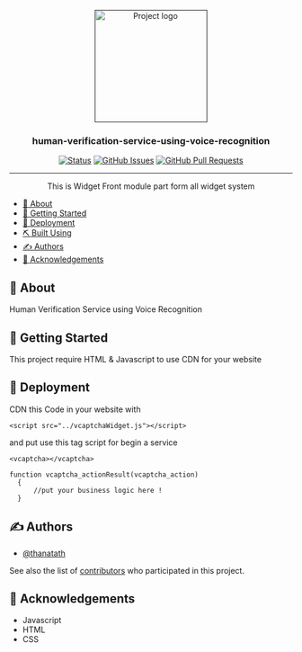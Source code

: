 <p align="center">
  <a href="" rel="noopener">
 <img width=200px height=200px src="https://avatars.githubusercontent.com/u/89780796?s=400&u=b179f6040d24c70e5e15560c17dd22c3ace8d688&v=4" alt="Project logo"></a>
</p>

<h3 align="center">human-verification-service-using-voice-recognition</h3>

<div align="center">

[![Status](https://img.shields.io/badge/status-active-success.svg)]()
[![GitHub Issues](https://img.shields.io/github/issues/V-CAPTCHA/widget.svg)](https://github.com/V-CAPTCHA/widget/issues)
[![GitHub Pull Requests](https://img.shields.io/github/issues-pr/V-CAPTCHA/widget.svg)](https://github.com/V-CAPTCHA/widget/pulls)

</div>

---

<p align="center"> This is Widget Front module part form all widget system
    <br> 
</p>

- [🧐 About <a name = "about"></a>](#-about-)
- [🏁 Getting Started <a name = "getting_started"></a>](#-getting-started-)
- [🚀 Deployment <a name = "deployment"></a>](#-deployment-)
- [⛏️ Built Using <a name = "built_using"></a>](#️-built-using-)
- [✍️ Authors <a name = "authors"></a>](#️-authors-)
- [🎉 Acknowledgements <a name = "acknowledgement"></a>](#-acknowledgements-)

## 🧐 About <a name = "about"></a>

Human Verification Service using Voice Recognition

## 🏁 Getting Started <a name = "getting_started"></a>

This project require HTML & Javascript to use CDN for your website

## 🚀 Deployment <a name = "deployment"></a>

CDN this Code in your website with

```
<script src="../vcaptchaWidget.js"></script>
```

and put use this tag script for begin a service
```
<vcaptcha></vcaptcha>
```

```
function vcaptcha_actionResult(vcaptcha_action)
  {
      //put your business logic here !
  }
```

## ✍️ Authors <a name = "authors"></a>

- [@thanatath](https://github.com/thanatath) 

See also the list of [contributors](https://github.com/V-CAPTCHA/widget/contributors) who participated in this project.

## 🎉 Acknowledgements <a name = "acknowledgement"></a>

- Javascript
- HTML
- CSS
